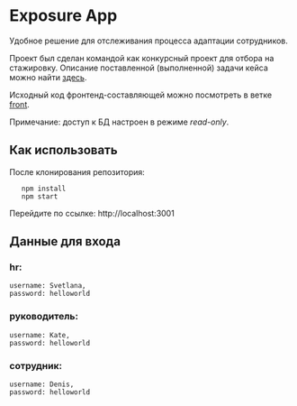 # Exposure App
Удобное решение для отслеживания процесса адаптации сотрудников.

Проект был сделан командой как конкурсный проект для отбора на стажировку.
Описание поставленной (выполненной) задачи кейса можно найти [здесь](https://www.notion.so/3a120ed0cf2b4418a5d833352ac0e103).

Исходный код фронтенд-составляющей можно посмотреть в ветке [front](https://github.com/ED4M/Exposure-App/tree/front).

Примечание: доступ к БД настроен в режиме *read-only*.


## Как использовать
  После клонирования репозитория:
  ```
     npm install
     npm start
  ```
  Перейдите по ссылке: http://localhost:3001
  
## Данные для входа 
### hr:  
    username: Svetlana, 
    password: helloworld
    
### руководитель:  
    username: Kate, 
    password: helloworld
  
### сотрудник: 
    username: Denis,
    password: helloworld
    
    
